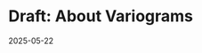 Draft: About  Variograms
==============================================================================

2025-05-22
